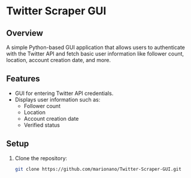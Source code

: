 # Twitter Scraper GUI

## Overview
A simple Python-based GUI application that allows users to authenticate with the Twitter API and fetch basic user information like follower count, location, account creation date, and more.

## Features
- GUI for entering Twitter API credentials.
- Displays user information such as:
  - Follower count
  - Location
  - Account creation date
  - Verified status

## Setup
1. Clone the repository:
   ```bash
   git clone https://github.com/marionano/Twitter-Scraper-GUI.git
